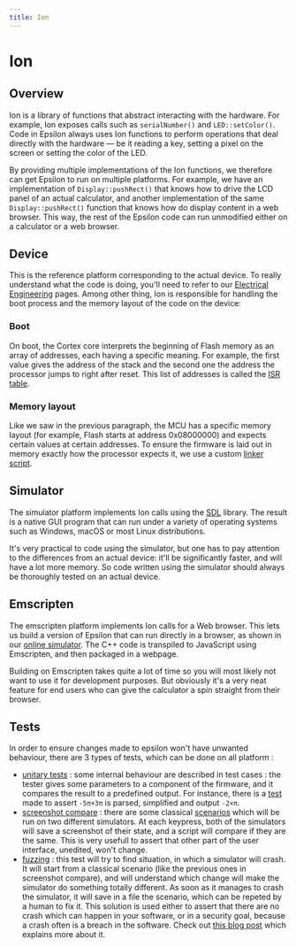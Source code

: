```yaml
---
title: Ion
---
```

# Ion

## Overview

Ion is a library of functions that abstract interacting with the hardware. For example, Ion exposes calls such as `serialNumber()` and `LED::setColor()`. Code in Epsilon always uses Ion functions to perform operations that deal directly with the hardware — be it reading a key, setting a pixel on the screen or setting the color of the LED.

By providing multiple implementations of the Ion functions, we therefore can get Epsilon to run on multiple platforms. For example, we have an implementation of `Display::pushRect()` that knows how to drive the LCD panel of an actual calculator, and another implementation of the same `Display::pushRect()` function that knows how do display content in a web browser. This way, the rest of the Epsilon code can run unmodified either on a calculator or a web browser.

## Device

This is the reference platform corresponding to the actual device. To really understand what the code is doing, you'll need to refer to our [Electrical Engineering](https://www.numworks.com/resources/engineering/hardware/electrical/) pages. Among other thing, Ion is responsible for handling the boot process and the memory layout of the code on the device:

### Boot

On boot, the Cortex core interprets the beginning of Flash memory as an array of addresses, each having a specific meaning. For example, the first value gives the address of the stack and the second one the address the processor jumps to right after reset. This list of addresses is called the [ISR table](https://github.com/numworks/epsilon/blob/master/ion/src/device/shared/boot/isr.c).

### Memory layout

Like we saw in the previous paragraph, the MCU has a specific memory layout (for example, Flash starts at address 0x08000000) and expects certain values at certain addresses. To ensure the firmware is laid out in memory exactly how the processor expects it, we use a custom [linker script](https://github.com/numworks/epsilon/blob/master/ion/src/device/n0110/flash.ld).

## Simulator

The simulator platform implements Ion calls using the [SDL](https://www.libsdl.org/) library. The result is a native GUI program that can run under a variety of operating systems such as Windows, macOS or most Linux distributions.

It's very practical to code using the simulator, but one has to pay attention to the differences from an actual device: it'll be significantly faster, and will have a lot more memory. So code written using the simulator should always be thoroughly tested on an actual device.

## Emscripten

The emscripten platform implements Ion calls for a Web browser. This lets us build a version of Epsilon that can run directly in a browser, as shown in our [online simulator](https://www.numworks.com/simulator/). The C++ code is transpiled to JavaScript using Emscripten, and then packaged in a webpage.

Building on Emscripten takes quite a lot of time so you will most likely not want to use it for development purposes. But obviously it's a very neat feature for end users who can give the calculator a spin straight from their browser.

## Tests

In order to ensure changes made to epsilon won't have unwanted behaviour, there are 3 types of tests, which can be done on all platform :
- [unitary tests](https://github.com/numworks/epsilon/tree/master/quiz) : some internal behaviour are described in test cases : the tester gives some parameters to a component of the firmware, and it compares the result to a predefined output. For instance, there is a [test](https://github.com/numworks/epsilon/blob/37e7686b60fc490c59ebd887f7d862a5af7aee23/poincare/test/simplification.cpp#L131) made to assert `-5π+3π` is parsed, simplified and output `-2×π`.
- [screenshot compare](https://github.com/numworks/epsilon/blob/master/build/compare/compare.sh) : there are some classical [scenarios](https://github.com/numworks/epsilon/tree/master/tests) which will be run on two different simulators. At each keypress, both of the simulators will save a screenshot of their state, and a script will compare if they are the same. This is very usefull to assert that other part of the user interface, unedited, won't change.
- [fuzzing](https://en.wikipedia.org/wiki/Fuzzing) : this test will try to find situation, in which a simulator will crash. It will start from a classical scenario (like the previous ones in screenshot compare), and will understand which change will make the simulator do something totally different. As soon as it manages to crash the simulator, it will save in a file the scenario, which can be repeted by a human to fix it. This solution is used either to assert that there are no crash which can happen in your software, or in a security goal, because a crash often is a breach in the software. Check out [this blog post](https://www.numworks.com/blog/fuzzing-a-calculator/) which explains more about it.
